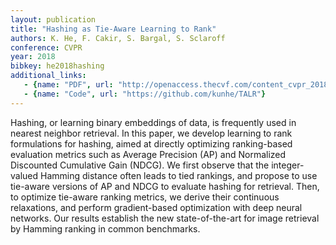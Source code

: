 ```yaml
---
layout: publication
title: "Hashing as Tie-Aware Learning to Rank"
authors: K. He, F. Cakir, S. Bargal, S. Sclaroff
conference: CVPR
year: 2018
bibkey: he2018hashing
additional_links:
   - {name: "PDF", url: "http://openaccess.thecvf.com/content_cvpr_2018/html/He_Hashing_as_Tie-Aware_CVPR_2018_paper.html"}
   - {name: "Code", url: "https://github.com/kunhe/TALR"}
---
```

Hashing, or learning binary embeddings of data, is frequently used in nearest neighbor retrieval. In this paper, we develop learning to rank formulations for hashing, aimed at directly optimizing ranking-based evaluation metrics such as Average Precision (AP) and Normalized Discounted Cumulative Gain (NDCG). We first observe that the integer-valued Hamming distance often leads to tied rankings, and propose to use tie-aware versions of AP and NDCG to evaluate hashing for retrieval. Then, to optimize tie-aware ranking metrics, we derive their continuous relaxations, and perform gradient-based optimization with deep neural networks. Our results establish the new state-of-the-art for image retrieval by Hamming ranking in common benchmarks.
